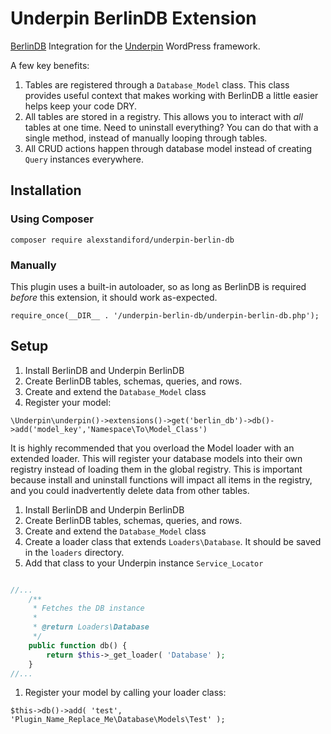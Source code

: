 # Underpin BerlinDB Extension

[BerlinDB](https://github.com/berlindb/core/) Integration for the [Underpin](https://github.com/alexstandiford/underpin) WordPress framework.

A few key benefits:

1. Tables are registered through a `Database_Model` class. This class provides useful context that makes working
with BerlinDB a little easier helps keep your code DRY.
1. All tables are stored in a registry. This allows you to interact with _all_ tables at one time. Need to
   uninstall everything? You can do that with a single method, instead of manually looping through tables.
1. All CRUD actions happen through database model instead of creating `Query` instances everywhere.

## Installation

### Using Composer

`composer require alexstandiford/underpin-berlin-db`

### Manually

This plugin uses a built-in autoloader, so as long as BerlinDB is required _before_
this extension, it should work as-expected.

`require_once(__DIR__ . '/underpin-berlin-db/underpin-berlin-db.php');`

## Setup

1. Install BerlinDB and Underpin BerlinDB
1. Create BerlinDB tables, schemas, queries, and rows.
1. Create and extend the `Database_Model` class
1. Register your model:

`\Underpin\underpin()->extensions()->get('berlin_db')->db()->add('model_key','Namespace\To\Model_Class')`

It is highly recommended that you overload the Model loader with an extended loader. This will register your database
models into their own registry instead of loading them in the global registry. This is important because install and
uninstall functions will impact all items in the registry, and you could inadvertently delete data from other tables.

1. Install BerlinDB and Underpin BerlinDB
1. Create BerlinDB tables, schemas, queries, and rows.
1. Create and extend the `Database_Model` class
1. Create a loader class that extends `Loaders\Database`. It should be saved in the `loaders` directory.
1. Add that class to your Underpin instance `Service_Locator`
   
```php

//...
	/**
	 * Fetches the DB instance
	 *
	 * @return Loaders\Database
	 */
	public function db() {
		return $this->_get_loader( 'Database' );
	}
//...
```
1. Register your model by calling your loader class:

`$this->db()->add( 'test', 'Plugin_Name_Replace_Me\Database\Models\Test' );`
